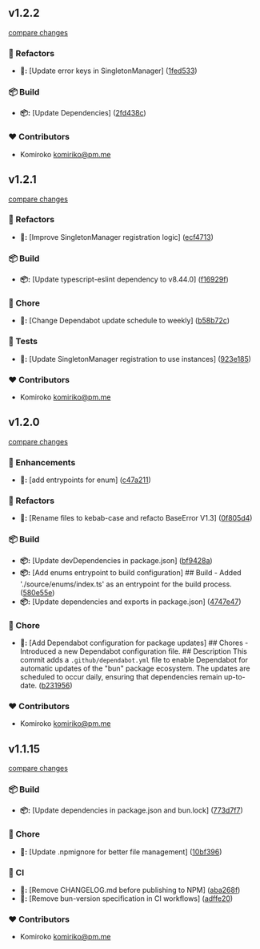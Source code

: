 
## v1.2.2

[compare changes](https://github.com/NowaraJS/singleton-manager/compare/v1.2.1...v1.2.2)

### 🧹 Refactors

- **🧹:** [Update error keys in SingletonManager] ([1fed533](https://github.com/NowaraJS/singleton-manager/commit/1fed533))

### 📦 Build

- **📦:** [Update Dependencies] ([2fd438c](https://github.com/NowaraJS/singleton-manager/commit/2fd438c))

### ❤️ Contributors

- Komiroko <komiriko@pm.me>

## v1.2.1

[compare changes](https://github.com/NowaraJS/singleton-manager/compare/v1.2.0...v1.2.1)

### 🧹 Refactors

- **🧹:** [Improve SingletonManager registration logic] ([ecf4713](https://github.com/NowaraJS/singleton-manager/commit/ecf4713))

### 📦 Build

- **📦:** [Update typescript-eslint dependency to v8.44.0] ([f16929f](https://github.com/NowaraJS/singleton-manager/commit/f16929f))

### 🦉 Chore

- **🦉:** [Change Dependabot update schedule to weekly] ([b58b72c](https://github.com/NowaraJS/singleton-manager/commit/b58b72c))

### 🧪 Tests

- **🧪:** [Update SingletonManager registration to use instances] ([923e185](https://github.com/NowaraJS/singleton-manager/commit/923e185))

### ❤️ Contributors

- Komiroko <komiriko@pm.me>

## v1.2.0

[compare changes](https://github.com/NowaraJS/singleton-manager/compare/v1.1.15...v1.2.0)

### 🚀 Enhancements

- **🚀:** [add entrypoints for enum] ([c47a211](https://github.com/NowaraJS/singleton-manager/commit/c47a211))

### 🧹 Refactors

- **🧹:** [Rename files to kebab-case and refacto BaseError V1.3] ([0f805d4](https://github.com/NowaraJS/singleton-manager/commit/0f805d4))

### 📦 Build

- **📦:** [Update devDependencies in package.json] ([bf9428a](https://github.com/NowaraJS/singleton-manager/commit/bf9428a))
- **📦:** [Add enums entrypoint to build configuration] ## Build - Added './source/enums/index.ts' as an entrypoint for the build process. ([580e55e](https://github.com/NowaraJS/singleton-manager/commit/580e55e))
- **📦:** [Update dependencies and exports in package.json] ([4747e47](https://github.com/NowaraJS/singleton-manager/commit/4747e47))

### 🦉 Chore

- **🦉:** [Add Dependabot configuration for package updates] ## Chores - Introduced a new Dependabot configuration file. ## Description This commit adds a `.github/dependabot.yml` file to enable Dependabot for automatic updates of the "bun" package ecosystem. The updates are scheduled to occur daily, ensuring that dependencies remain up-to-date. ([b231956](https://github.com/NowaraJS/singleton-manager/commit/b231956))

### ❤️ Contributors

- Komiroko <komiriko@pm.me>

## v1.1.15

[compare changes](https://github.com/NowaraJS/singleton-manager/compare/v1.1.14...v1.1.15)

### 📦 Build

- **📦:** [Update dependencies in package.json and bun.lock] ([773d7f7](https://github.com/NowaraJS/singleton-manager/commit/773d7f7))

### 🦉 Chore

- **🦉:** [Update .npmignore for better file management] ([10bf396](https://github.com/NowaraJS/singleton-manager/commit/10bf396))

### 🤖 CI

- **🤖:** [Remove CHANGELOG.md before publishing to NPM] ([aba268f](https://github.com/NowaraJS/singleton-manager/commit/aba268f))
- **🤖:** [Remove bun-version specification in CI workflows] ([adffe20](https://github.com/NowaraJS/singleton-manager/commit/adffe20))

### ❤️ Contributors

- Komiroko <komiriko@pm.me>

